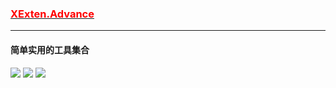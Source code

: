 ### [<font color=red>XExten.Advance</font>](https://github.com/EmilyEdna/Synctool/blob/master/README.md)
--------------
#### 简单实用的工具集合
[![](https://img.shields.io/badge/build-success-brightgreen.svg)](https://github.com/EmilyEdna/XExten.Advance)
[![](https://img.shields.io/badge/nuget-v1.1.2.3-blue.svg)](https://www.nuget.org/packages/XExten.Advance/1.1.2.3)
![](https://img.shields.io/badge/Download-7K-brightgreen)

